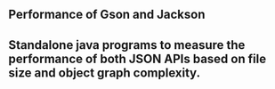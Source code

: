 ## Performance of Gson and Jackson

## Standalone java programs to measure the performance of both JSON APIs based on file size and object graph complexity.
